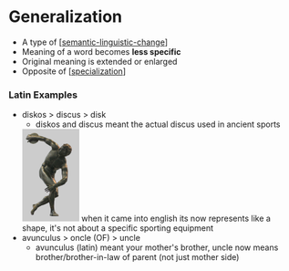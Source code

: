 # Generalization
* A type of [[semantic-linguistic-change]]
* Meaning of a word becomes **less specific**
* Original meaning is extended or enlarged
* Opposite of [[specialization]]
  
### Latin Examples
* diskos > discus > disk
  * diskos and discus meant the actual discus used in ancient sports  
   <img src="images/discobolus.jpg" width="100px"/>  
   when it came into english its now represents like a shape, it's not about a specific sporting equipment
* avunculus > oncle (OF) > uncle
  * avunculus (latin) meant your mother's brother, uncle now means brother/brother-in-law of parent (not just mother side)

[//begin]: # "Autogenerated link references for markdown compatibility"
[semantic-linguistic-change]: semantic-linguistic-change "Semantic Linguistic Change"
[specialization]: specialization "Specialization"
[//end]: # "Autogenerated link references"